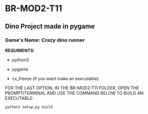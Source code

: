 # BR-MOD2-T11

## Dino Project made in pygame

### Game's Name: Crazy dino runner

**REQUIMENTS:**
- python3
+ pygame
* cx_freeze (if you want make an executable)

FOR THE LAST OPTION, IN THE BR-MOD2-T11 FOLDER, OPEN THE PROMPT/TERMINAL AND USE THE COMMAND BELOW TO BUILD AN EXECUTABLE:

`python3 setup.py build`
